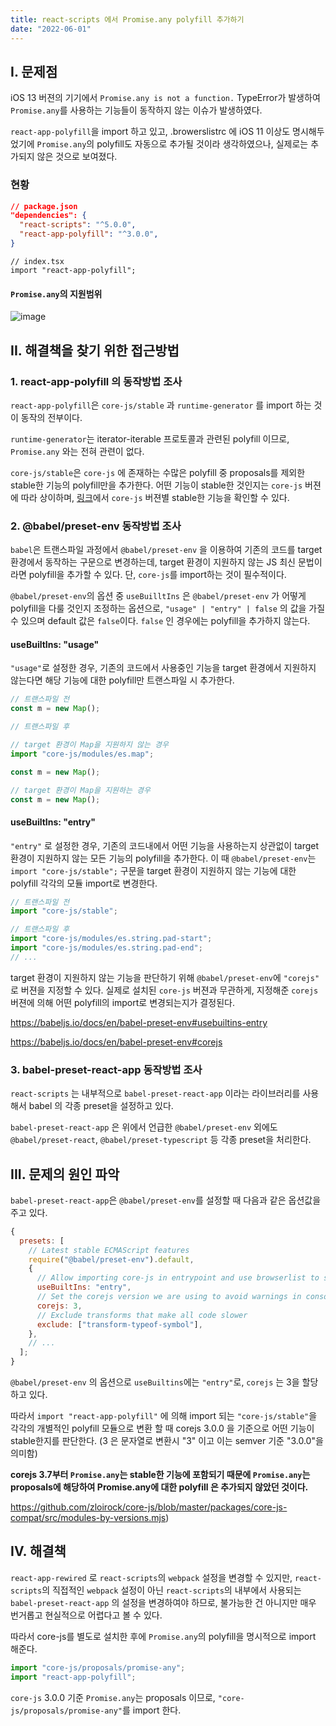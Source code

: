 ```yaml
---
title: react-scripts 에서 Promise.any polyfill 추가하기
date: "2022-06-01"
---
```


## I. 문제점

iOS 13 버젼의 기기에서 `Promise.any is not a function.` TypeError가 발생하여 `Promise.any`를 사용하는 기능들이 동작하지 않는 이슈가 발생하였다.

`react-app-polyfill`을 import 하고 있고, .browerslistrc 에 iOS 11 이상도 명시해두었기에 `Promise.any`의 polyfill도 자동으로 추가될 것이라 생각하였으나, 실제로는 추가되지 않은 것으로 보여졌다.

### 현황

```json
// package.json
"dependencies": {
  "react-scripts": "^5.0.0",
  "react-app-polyfill": "^3.0.0",
}
```

```tsx
// index.tsx
import "react-app-polyfill";
```

#### `Promise.any`의 지원범위

![image](https://user-images.githubusercontent.com/31029000/170509567-cd21e2e3-d0f1-4efe-b20f-a1d3ca5de839.png)

## II. 해결책을 찾기 위한 접근방법

### 1. react-app-polyfill 의 동작방법 조사

`react-app-polyfill`은 `core-js/stable` 과 `runtime-generator` 를 import 하는 것이 동작의 전부이다.

`runtime-generator`는 iterator-iterable 프로토콜과 관련된 polyfill 이므로, `Promise.any` 와는 전혀 관련이 없다.

`core-js/stable`은 `core-js` 에 존재하는 수많은 polyfill 중 proposals를 제외한 stable한 기능의 polyfill만을 추가한다. 어떤 기능이 stable한 것인지는 `core-js` 버젼에 따라 상이하며, [링크](https://github.com/zloirock/core-js/blob/master/packages/core-js-compat/src/modules-by-versions.mjs)에서 `core-js` 버젼별 stable한 기능을 확인할 수 있다.

### 2. @babel/preset-env 동작방법 조사

`babel`은 트랜스파일 과정에서 `@babel/preset-env` 을 이용하여 기존의 코드를 target 환경에서 동작하는 구문으로 변경하는데, target 환경이 지원하지 않는 JS 최신 문법이라면 polyfill을 추가할 수 있다. 단, `core-js`를 import하는 것이 필수적이다.

`@babel/preset-env`의 옵션 중 `useBuilltIns` 은 `@babel/preset-env` 가 어떻게 polyfill을 다룰 것인지 조정하는 옵션으로, `"usage" | "entry" | false` 의 값을 가질 수 있으며 default 값은 `false`이다. `false` 인 경우에는 polyfill을 추가하지 않는다.

#### useBuiltIns: "usage"

`"usage"`로 설정한 경우, 기존의 코드에서 사용중인 기능을 target 환경에서 지원하지 않는다면 해당 기능에 대한 polyfill만 트랜스파일 시 추가한다.

```js
// 트랜스파일 전
const m = new Map();
```

```js
// 트랜스파일 후

// target 환경이 Map을 지원하지 않는 경우
import "core-js/modules/es.map";

const m = new Map();

// target 환경이 Map을 지원하는 경우
const m = new Map();
```

#### useBuiltIns: "entry"

`"entry"` 로 설정한 경우, 기존의 코드내에서 어떤 기능을 사용하는지 상관없이 target 환경이 지원하지 않는 모든 기능의 polyfill을 추가한다. 이 때 `@babel/preset-env`는 `import "core-js/stable";` 구문을 target 환경이 지원하지 않는 기능에 대한 polyfill 각각의 모듈 import로 변경한다.

```js
// 트랜스파일 전
import "core-js/stable";
```

```js
// 트랜스파일 후
import "core-js/modules/es.string.pad-start";
import "core-js/modules/es.string.pad-end";
// ...
```

target 환경이 지원하지 않는 기능을 판단하기 위해 `@babel/preset-env`에 `"corejs"` 로 버젼을 지정할 수 있다. 실제로 설치된 `core-js` 버젼과 무관하게, 지정해준 `corejs` 버젼에 의해 어떤 polyfill의 import로 변경되는지가 결정된다.

<https://babeljs.io/docs/en/babel-preset-env#usebuiltins-entry>

<https://babeljs.io/docs/en/babel-preset-env#corejs>

### 3. babel-preset-react-app 동작방법 조사

`react-scripts` 는 내부적으로 `babel-preset-react-app` 이라는 라이브러리를 사용해서 babel 의 각종 preset을 설정하고 있다.

`babel-preset-react-app` 은 위에서 언급한 `@babel/preset-env` 외에도 `@babel/preset-react`, `@babel/preset-typescript` 등 각종 preset을 처리한다.

## III. 문제의 원인 파악

`babel-preset-react-app`은 `@babel/preset-env`를 설정할 때 다음과 같은 옵션값을 주고 있다.

```js
{
  presets: [
    // Latest stable ECMAScript features
    require("@babel/preset-env").default,
    {
      // Allow importing core-js in entrypoint and use browserlist to select polyfills
      useBuiltIns: "entry",
      // Set the corejs version we are using to avoid warnings in console
      corejs: 3,
      // Exclude transforms that make all code slower
      exclude: ["transform-typeof-symbol"],
    },
    // ...
  ];
}
```

`@babel/preset-env` 의 옵션으로 `useBuiltins`에는 `"entry"`로, `corejs` 는 3을 할당하고 있다.

따라서 `import "react-app-polyfill"` 에 의해 import 되는 `"core-js/stable"`을 각각의 개별적인 polyfill 모듈으로 변환 할 때 corejs 3.0.0 을 기준으로 어떤 기능이 stable한지를 판단한다.
(3 은 문자열로 변환시 "3" 이고 이는 semver 기준 "3.0.0"을 의미함)

**corejs 3.7부터 `Promise.any`는 stable한 기능에 포함되기 때문에 `Promise.any`는 proposals에 해당하여 Promise.any에 대한 polyfill 은 추가되지 않았던 것이다.**

<https://github.com/zloirock/core-js/blob/master/packages/core-js-compat/src/modules-by-versions.mjs>)

## IV. 해결책

`react-app-rewired` 로 `react-scripts`의 `webpack` 설정을 변경할 수 있지만, `react-scripts`의 직접적인 `webpack` 설정이 아닌 `react-scripts`의 내부에서 사용되는 `babel-preset-react-app` 의 설정을 변경하여야 하므로, 불가능한 건 아니지만 매우 번거롭고 현실적으로 어렵다고 볼 수 있다.

따라서 core-js를 별도로 설치한 후에 `Promise.any`의 polyfill을 명시적으로 import 해준다.

```js
import "core-js/proposals/promise-any";
import "react-app-polyfill";
```

`core-js` 3.0.0 기준 `Promise.any`는 proposals 이므로, `"core-js/proposals/promise-any"`를 import 한다.
